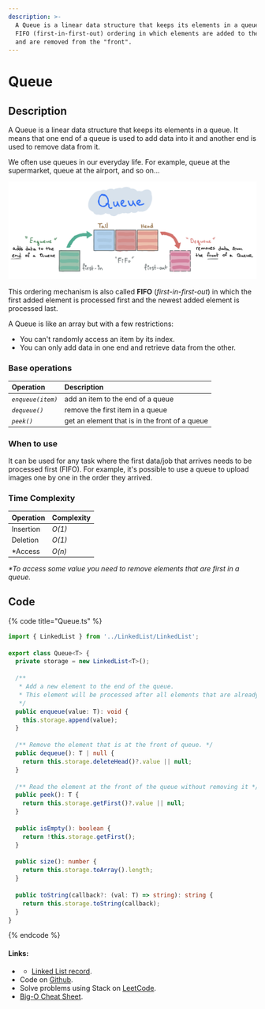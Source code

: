 ```yaml
---
description: >-
  A Queue is a linear data structure that keeps its elements in a queue. It uses
  FIFO (first-in-first-out) ordering in which elements are added to the "end"
  and are removed from the "front".
---
```


# Queue

## Description

A Queue is a linear data structure that keeps its elements in a queue. It means that one end of a queue is used to add data into it and another end is used to remove data from it.

We often use queues in our everyday life. For example, queue at the supermarket, queue at the airport, and so on...

![](../../.gitbook/assets/img_0111.jpeg)

This ordering mechanism is also called **FIFO** \(_first-in-first-out_\) in which the first added element is processed first and the newest added element is processed last.

A Queue is like an array but with a few restrictions:

* You can't randomly access an item by its index.
* You can only add data in one end and retrieve data from the other.

### Base operations

| Operation | Description |
| :--- | :--- |
| _`enqueue(item)`_ | add an item to the end of a queue |
| _`dequeue()`_ | remove the first item in a queue |
| _`peek()`_ | get an element that is in the front of a queue |

### When to use

It can be used for any task where the first data/job that arrives needs to be processed first \(FIFO\). For example, it's possible to use a queue to upload images one by one in the order they arrived.

### Time Complexity

| Operation | Complexity |
| :--- | :--- |
| Insertion | _O\(1\)_ |
| Deletion | _O\(1\)_ |
| \*Access | _O\(n\)_ |

_\*To access some value you need to remove elements that are first in a queue._

## Code

{% code title="Queue.ts" %}
```typescript
import { LinkedList } from '../LinkedList/LinkedList';

export class Queue<T> {
  private storage = new LinkedList<T>();

  /**
   * Add a new element to the end of the queue.
   * This element will be processed after all elements that are already in the queue.
   */
  public enqueue(value: T): void {
    this.storage.append(value);
  }

  /** Remove the element that is at the front of queue. */
  public dequeue(): T | null {
    return this.storage.deleteHead()?.value || null;
  }

  /** Read the element at the front of the queue without removing it */
  public peek(): T {
    return this.storage.getFirst()?.value || null;
  }

  public isEmpty(): boolean {
    return !this.storage.getFirst();
  }

  public size(): number {
    return this.storage.toArray().length;
  }

  public toString(callback?: (val: T) => string): string {
    return this.storage.toString(callback);
  }
}
```
{% endcode %}

#### Links:

* * [Linked List record](linked-list.md).
* Code on [Github](https://github.com/UgRoss/data-structures-typescript/tree/main/src/data-structures/Queue).
* Solve problems using Stack on [LeetCode](https://leetcode.com/tag/queue/).
* [Big-O Cheat Sheet](https://www.bigocheatsheet.com/).

